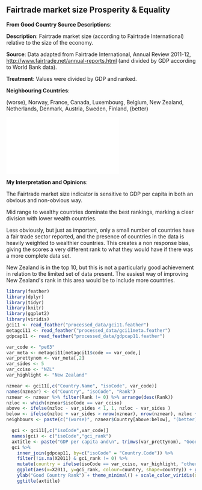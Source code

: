 




## Fairtrade market size Prosperity & Equality

**From Good Country Source Descriptions**:

**Description**: Fairtrade market size (according to Fairtrade International) relative to the size of the economy.

**Source**: Data adapted from Fairtrade International, Annual Review 2011-12, http://www.fairtrade.net/annual-reports.html (and divided by GDP according to World Bank data).

**Treatment**: Values were divided by GDP and ranked.

**Neighbouring Countries**:




(worse), Norway, France, Canada, Luxembourg, Belgium, New Zealand, Netherlands, Denmark, Austria, Sweden, Finland, (better)



![](c063_pe63_files/figure-latex/unnamed-chunk-6-1.pdf)<!-- --> 

**My Interpretation and Opinions**:

The Fairtrade market size indicator is sensitive to GDP per capita in both an obvious and non-obvious way.

Mid range to wealthy countries dominate the best rankings, marking a clear division with lower wealth countries.

Less obviously, but just as important, only a small number of countries have a fair trade sector reported, and the presence of countries in the data is heavily weighted to wealthier countries. This creates a non response bias, giving the scores a very different rank to what they would have if there was a more complete data set.

New Zealand is in the top 10, but this is not a particularly good achievement in relation to the limited set of data present. The easiest way of improving New Zealand's rank in this area would be to include more countries.




```r
library(feather)
library(dplyr)
library(tidyr)
library(knitr)
library(ggplot2)
library(viridis)
gci11 <- read_feather("processed_data/gci11.feather")
metagci11 <- read_feather("processed_data/gci11meta.feather")
gdpcap11 <- read_feather("processed_data/gdpcap11.feather")
```


```r
var_code <- "pe63"
var_meta <- metagci11[metagci11$code == var_code,]
var_prettynom <- var_meta[,2]
var_sides <- 5
var_cciso <- "NZL"
var_highlight <- "New Zealand"
```



```r
nznear <- gci11[,c("Country.Name", "isoCode", var_code)]
names(nznear) <- c("Country", "isoCode", "Rank")
nznear <- nznear %>% filter(Rank != 0) %>% arrange(desc(Rank))
nzloc <- which(nznear$isoCode == var_cciso)
above <- ifelse(nzloc - var_sides < 1, 1, nzloc - var_sides )
below <- ifelse(nzloc + var_sides > nrow(nznear), nrow(nznear), nzloc + var_sides )
neighbours <- paste(c("(worse)", nznear$Country[above:below], "(better)"),collapse=", ")
```



```r
  gci <- gci11[,c("isoCode",var_code)]
  names(gci) <- c("isoCode","gci_rank")
  axtitle <- paste("GDP per capita and\n", trimws(var_prettynom), "Good Country Rank")
  gci %>%
    inner_join(gdpcap11, by=c("isoCode" = "Country.Code")) %>%
    filter(!is.na(X2011) & gci_rank != 0) %>% 
    mutate(country = ifelse(isoCode == var_cciso, var_highlight, "other")) %>%
    ggplot(aes(x=X2011, y=gci_rank, colour=country, shape=country)) + geom_point() + xlab("GDP per capita 2011") +
    ylab("Good Country Rank") + theme_minimal() + scale_color_viridis(discrete=TRUE, begin=0, end=0.9) +
    ggtitle(axtitle)
```
